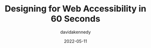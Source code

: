 ---
author: davidakennedy
date: 2022-05-11
draft: true
permalink: false
tags:
  - accessibility
target_url: https://davidakennedy.com/blog/accessible-design-in-60-seconds/
title: Designing for Web Accessibility in 60 Seconds
---